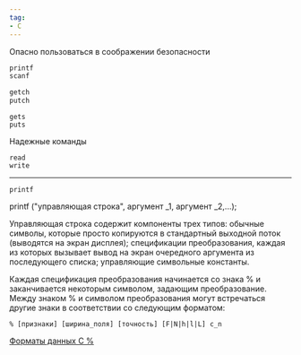```yaml
---
tag:
- C
---
```

Опасно пользоваться в соображении безопасности
```C
printf
scanf
```

```C
getch
putch
```


```
gets
puts
```

Надежные команды
```
read
write
```

---

`printf`

рrintf ("управляющая строка", аргумент _1, аргумент _2,...);

Управляющая строка содержит компоненты трех типов: обычные символы, которые просто копируются в стандартный выходной поток (выводятся на экран дисплея); спецификации преобразования, каждая из которых вызывает вывод на экран очередного аргумента из последующего списка; управляющие символьные константы.

Каждая спецификация преобразования начинается со знака % и заканчивается некоторым символом, задающим преобразование. Между знаком % и символом преобразования могут встречаться другие знаки в соответствии со следующим форматом:

 `% [признаки] [ширина_поля] [точность] [F|N|h|l|L] c_n`

[Форматы данных С  %](Форматы%20данных%20С%20%20%.md)

